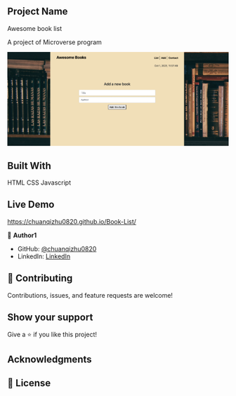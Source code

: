## Project Name

Awesome book list

A project of Microverse program 

![screenshot](screenshot.png)

## Built With
HTML CSS Javascript

## Live Demo
https://chuanqizhu0820.github.io/Book-List/

👤 **Author1**

- GitHub: [@chuanqizhu0820](https://github.com/chuanqizhu0820)
- LinkedIn: [LinkedIn](https://www.linkedin.com/in/chuanqi-zhu-117b11210/)

## 🤝 Contributing

Contributions, issues, and feature requests are welcome!

## Show your support

Give a ⭐️ if you like this project!

## Acknowledgments

## 📝 License
